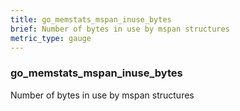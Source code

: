 ```yaml
---
title: go_memstats_mspan_inuse_bytes
brief: Number of bytes in use by mspan structures
metric_type: gauge
---
```

### go_memstats_mspan_inuse_bytes

Number of bytes in use by mspan structures